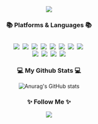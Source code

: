 <div align="center">
<img src="https://capsule-render.vercel.app/api?type=waving&color=75ECA0&height=200&section=header&text=jiseon%20Han&fontSize=90" />
</div>

<h3 align="center">📚 Platforms & Languages 📚</h3><br />
<div align="center">
	<img src="https://img.shields.io/badge/Java-007396?style=flat-square&logo=Java&logoColor=white"/>&nbsp
	<img src="https://img.shields.io/badge/Python-3776AB?style=flat&logo=Python&logoColor=white" />&nbsp
	<img src="https://img.shields.io/badge/R-276DC3?style=flat&logo=R&logoColor=white" />&nbsp
	<img src="https://img.shields.io/badge/HTML5-E34F26?style=flat&logo=HTML5&logoColor=white"/>&nbsp
	<img src="https://img.shields.io/badge/CSS3-1572B6?style=flat&logo=CSS3&logoColor=white" />&nbsp
	<img src="https://img.shields.io/badge/Spring Boot-6DB33F?style=flat&logo=SpringBoot&logoColor=white" />&nbsp
	<img src="https://img.shields.io/badge/JQuery-0769AD?style=flat&logo=JQuery&logoColor=white" />&nbsp
	<img src="https://img.shields.io/badge/JavaScrpit-F7DF1E?style=flat&logo=JavaScript&logoColor=white" />&nbsp
</div>	
<div align="center">
	<img src="https://img.shields.io/badge/AWS-232F3E?style=flat&logo=Amazon&logoColor=white" />&nbsp
	<img src="https://img.shields.io/badge/MySQL-4479A1?style=flat&logo=MySQL&logoColor=white" />&nbsp
	<img src="https://img.shields.io/badge/Oracle-F80000?style=flat&logo=Oracle&logoColor=white" />&nbsp
	<img src="https://img.shields.io/badge/Linux-FCC624?style=flat&logo=Linux&logoColor=white" />
</div>


<h3 align="center">💻 My Github Stats 💻</h3>

<div align="center">
	
![Anurag's GitHub stats](https://github-readme-stats.vercel.app/api?username=hanjiseon&show_icons=true&theme=vue)
</div>

<h3 align="center">✨ Follow Me ✨</h3>

<p align="center">
<!--  <a href="https://velog.io/@hyeinisfree"><img src="https://img.shields.io/badge/Tech%20Blog-11B48A?style=flatsquare&logo=Vimeo&logoColor=white&link=https://velog.io/@hyeinisfree"/></a>&nbsp -->
  <a href="mailto:han003626@gmail.com"><img src="https://img.shields.io/badge/Gmail-d14836?style=flat-square&logo=Gmail&logoColor=white&link=han003626@gmail.com"/></a>
</p>



